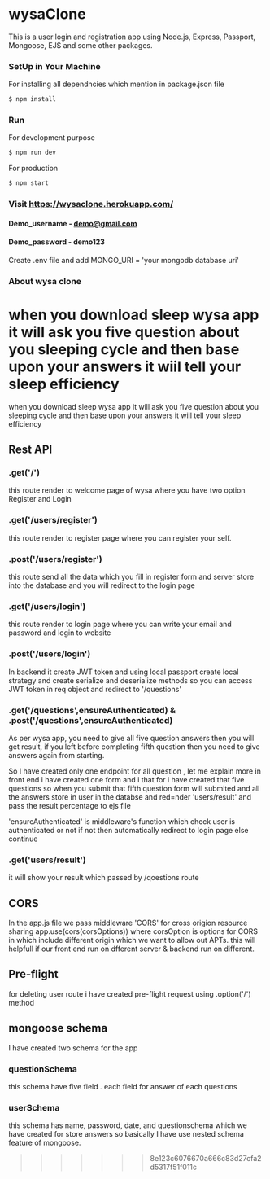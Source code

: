 # wysaClone

This is a user login and registration app using Node.js, Express, Passport, Mongoose, EJS and some other packages.

### SetUp in Your Machine

For installing all dependncies which mention in package.json file 

```sh
$ npm install
```

### Run 

For development purpose

```sh
$ npm run dev
```

For production 

```sh
$ npm start
```

### Visit https://wysaclone.herokuapp.com/
#### Demo_username - demo@gmail.com
#### Demo_password - demo123

Create .env file and add MONGO_URI = 'your mongodb database uri'


### About wysa clone

when you download sleep wysa app it will ask you five question about you sleeping cycle and then base upon your answers it wiil tell your sleep efficiency
=======
when you download sleep wysa app it will ask you five question about you sleeping cycle and then base upon your answers it wiil tell your sleep efficiency

## Rest API

### .get('/')
this route render to welcome page of wysa where you have two option Register and Login

### .get('/users/register')
this route render to register page where you can register your self.

### .post('/users/register')
this route send all the data which you fill in register form and server store into the database and you will redirect to the login page

### .get('/users/login')
this route render to login page where you can write your email and password and login to website

### .post('/users/login')
In backend it create JWT token and using local passport create local strategy and create serialize and deserialize methods so you can access JWT token in req object and redirect to '/questions'

### .get('/questions',ensureAuthenticated) & .post('/questions',ensureAuthenticated)
As per wysa app, you need to give all five question answers then you will get result, if you left before completing fifth question then you need to give answers again from starting.

So  I have created only one endpoint for all question , let me explain more in front end i have created one form and i that for i have created that five questions so when you 
submit that fifth question form will submited and all the answers store in user in the databse and red=nder 'users/result' and pass the result percentage to ejs file

'ensureAuthenticated' is middleware's function which check user is authenticated or not if not then automatically redirect to login page else continue

### .get('users/result')
it will show your result which passed by /qoestions route

## CORS
In the app.js file we pass middleware 'CORS' for cross origion resource sharing app.use(cors(corsOptions)) where corsOption is options for CORS in which include different origin which we want to allow out APTs. this will helpfull if our front end run on dfferent server & backend run on different.

## Pre-flight
for deleting user route i have created pre-flight request using .option('/') method

## mongoose schema
I have created two schema for the app

### questionSchema
this schema have five field . each field for answer of each questions

### userSchema
this schema has name, password, date, and questionschema which we have created for store answers so basically I have use nested schema feature of mongoose.

>>>>>>> 8e123c6076670a666c83d27cfa2d5317f51f011c
